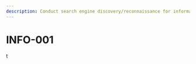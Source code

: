 ```yaml
---
description: Conduct search engine discovery/reconnaissance for information leakage
---
```


# INFO-001

t

